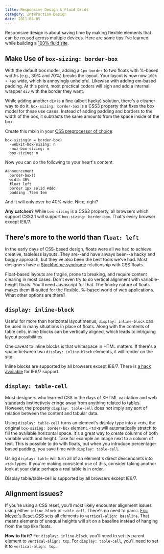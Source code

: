 ```yaml
---
title: Responsive Design & Fluid Grids
category: Interaction Design
date: 2011-04-05
---
```


Responsive design is about saving time by making flexible elements that can be reused across multiple devices. Here are some tips I've learned while building a [100% fluid site](http://nylira.com/en/projects/#guildwork).

## Make Use of `box-sizing: border-box`

With the default box model, adding a `1px border` to two floats with %-based widths (e.g., 30% and 70%) breaks the layout. Your layout is now now `100% + 4px` wide, which is annoyingly unhelpful. Likewise with adding em-based padding. At this point, most practical coders will sigh and add a internal wrapper `div` with the border they want.

While adding another `div` is a fine (albeit hacky) solution, there's a cleaner way to do it. `box-sizing: border-box` is a CSS3 property that fixes the box model for these use cases. Instead of adding padding and borders to the width of the box, it subtracts the same amounts from the space inside of the box. 

Create this mixin in your [CSS preprocessor of choice](http://nylira.com/stylus-the-revolutionary-successor-to-css):

    box-sizing(n = border-box)
      -webkit-box-sizing: n
      -moz-box-sizing: n
      box-sizing: n

Now you can do the following to your heart's content:

    #announcement
      border-box()
      width 40%
      float left
      border 1px solid #ddd
      padding .75em 1em

And it will only ever be 40% wide. Nice, right?

__Any catches?__ While `box-sizing` is a CSS3 property, all browsers which support CSS2.1 will support `box-sizing: border-box`. That's every browser except IE6/7.

## There's more to the world than `float: left`

In the early days of CSS-based design, floats were all we had to achieve creative, tableless layouts. They are--and have always been--a hacky and buggy approach, but they've also been the best tools we've had. Most designers have a [Stockholme syndrome](http://en.wikipedia.org/wiki/Stockholm_syndrome) relationship with CSS floats.

Float-based layouts are fragile, prone to breaking, and require content clearing in most cases. Don't even try to do vertical alignment with variable-height floats. You'll need Javascript for that. The finicky nature of floats makes them ill-suited for the flexible, %-based world of web applications. What other options are there?

## `display: inline-block`
Useful for more than horizontal layout menus, `display: inline-block` can be used in many situations in place of floats. Along with the contents of table cells, inline blocks can be vertically aligned, which leads to intriguing layout possibilities.

One caveat to inline blocks is that whitespace in HTML matters. If there's a space between two `display: inline-block` elements, it will render on the site.

Inline blocks are supported by all browsers except IE6/7. There is [a hack available](http://blog.mozilla.com/webdev/2009/02/20/cross-browser-inline-block/) for IE6/7 support.

## `display: table-cell`
Most designers who learned CSS in the days of XHTML validation and web standards instinctively cringe away from anything related to tables. However, the property `display: table-cell` does not imply any sort of relation between the content and tabular data.

Using `display: table-cell` turns an element's display type into a `<td>`, the original `box-sizing: border-box` element. `<td>`s will automatically stretch to fill the available horizontal space. It's a great way to create columns of both variable width and height. Take for example an image next to a column of text. This is possible to do with floats, but when you introduce percentage-based padding, you save time with `display: table-cell`.

Using `display: table` will turn all of an element's direct descendants into `<td>` types. If you're making consistent use of this, consider taking another look at your data: perhaps a real table is in order.

Display table/table-cell is supported by all browsers except IE6/7.

## Alignment issues?

If you're using a CSS reset, you'll most likely encounter alignment issues using either `inline-block` or `table-cell`. There's no need to panic. [Eric Meyer's Reset CSS](http://meyerweb.com/eric/tools/css/reset/) sets all elements to `vertical-align: baseline`. That means elements of unequal heights will sit on a baseline instead of hanging from the top like floats.

__How to fix it?__ For `display: inline-block`, you'll need to set its parent element to `vertical-align: top`. For `display: table-cell`, you'll need to set it to `vertical-align: top`.
